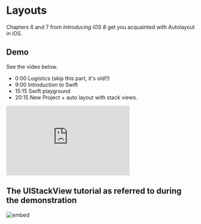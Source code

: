 # Layouts

Chapters 6 and 7 from *Introducing iOS 8* get you acquainted with Autolayout in iOS.

## Demo ##

See the video below.

- 0:00 Logistics (skip this part, it's old!!)
- 9:00 Introduction to Swift
- 15:15 Swift playground
- 20:15 New Project + auto layout with stack views.

<iframe src="https://player.vimeo.com/video/189671553?title=0&byline=0&portrait=0" width="330" height="186" frameborder="0" webkitallowfullscreen mozallowfullscreen allowfullscreen></iframe>



##  The UIStackView tutorial as referred to during the demonstration

![embed](https://www.youtube.com/embed/O0llR7sfrkc)
